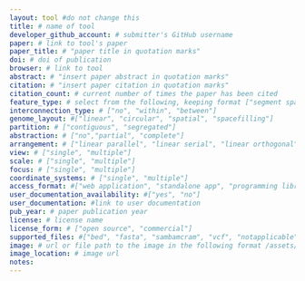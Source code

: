 ```yaml
---
layout: tool #do not change this
title: # name of tool
developer_github_account: # submitter's GitHub username
paper: # link to tool's paper
paper_title: # "paper title in quotation marks"
doi: # doi of publication
browser: # link to tool
abstract: # "insert paper abstract in quotation marks"
citation: # "insert paper citation in quotation marks"
citation_count: # current number of times the paper has been cited
feature_type: # select from the following, keeping format ["segment sparse", "point contiguous","point sparse", "segment contiguous"]
interconnection_type: # ["no", "within", "between"]
genome_layout: #["linear", "circular", "spatial", "spacefilling"]
partition: # ["contiguous", "segregated"]
abstraction: # ["no","partial", "complete"]
arrangement: # ["linear parallel", "linear serial", "linear orthogonal", "circular parallel", "circular serial"]
view: # ["single", "multiple"]
scale: # ["single", "multiple"]
focus: # ["single", "multiple"]
coordinate_systems: # ["single", "multiple"]
access_format: #["web application", "standalone app", "programming library"]
user_documentation_availability: #["yes", "no"]
user_documentation: #link to user documentation
pub_year: # paper publication year
license: # license name
license_form: # ["open source", "commercial"]
supported_files: #["bed", "fasta", "sambamcram", "vcf", "notapplicable", "txttab", "other"]
image: # url or file path to the image in the following format /assets/[TOOLNAME].png
image_location: # image url
notes:
---
```

